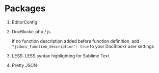 # Packages

1. EditorConfig
2. DocBlockr: php / js

    if no function description added before function definition, add `"jsdocs_function_description": true` to your DocBlockr user settings
    
3. LESS: LESS syntax highlighting for Sublime Text

4. Pretty JSON
